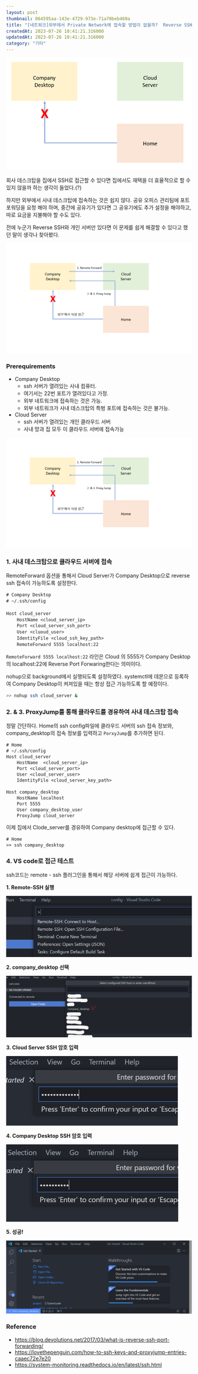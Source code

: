 ```yaml
---
layout: post
thumbnail: 064595aa-143e-4729-973e-71a70beb460a
title: "[네트워크]외부에서 Private Network에 접속할 방법이 없을까?  Reverse SSH Port Forwarding을 통해 방법을 찾아보자."
createdAt: 2023-07-26 10:41:21.316000
updatedAt: 2023-07-26 10:41:21.316000
category: "기타"
---
```



<img alt="image" src="/images/b09d16b6-55d5-4a00-abca-1e9c168a8d4f"/>

 회사 데스크탑을 집에서 SSH로 접근할 수 있다면 집에서도 재택을 더 효율적으로 할 수 있지 않을까 하는 생각이 들었다.(?)
 
 하지만 외부에서 사내 데스크탑에 접속하는 것은 쉽지 않다. 공유 오피스 관리팀에 포트 포워딩을 요청 해야 하며, 중간에 공유기가 있다면 그 공유기에도 추가 설정을 해야하고, 따로 요금을 지불해야 할 수도 있다.


 전에 누군가 Reverse SSH와 개인 서버만 있다면 이 문제를 쉽게 해결할 수 있다고 했던 말이 생각나 찾아봤다.
 

<img alt="image" src="/images/f8dbf960-2533-4eac-a44e-c6459d81c2e1"/>

### Prerequirements
- Company Desktop
  - ssh 서버가 열려있는 사내 컴퓨터.
  - 여기서는 22번 포트가 열려있다고 가정.
  - 외부 네트워크에 접속하는 것은 가능.
  - 외부 네트워크가 사내 데스크탑의 특벙 포트에 접속하는 것은 불가능.
- Cloud Server
  - ssh 서버가 열려있는 개인 클라우드 서버
  - 사내 망과 집 모두 이 클라우드 서버에 접속가능


<img alt="image" src="/images/064595aa-143e-4729-973e-71a70beb460a"/>

### 1. 사내 데스크탑으로 클라우드 서버에 접속
 
RemoteForward 옵션을 통해서 Cloud Server가 Company Desktop으로 reverse ssh 접속이 가능하도록 설정한다. 

``````txt
# Company Desktop
# ~/.ssh/config

Host cloud_server
    HostName <cloud_server_ip>
    Port <cloud_server_ssh_port>
    User <cluoud_user>
    IdentityFile <cloud_ssh_key_path>
    RemoteForward 5555 localhost:22
``````

``RemoteForward 5555 localhost:22`` 라인은 Cloud 의 5555가 Company Desktop 의 localhost:22에 Reverse Port Forwaring한다는 의미이다.

nohup으로 background에서 실행되도록 설정하였다. systemctl에 데몬으로 등록하여 Company Desktop이 켜져있을 때는 항상 접근 가능하도록 할 예정이다.

``````bash
>> nohup ssh cloud_server & 
``````
### 2. & 3. ProxyJump를 통해 클라우드를 경유하여 사내 데스크탑 접속
정말 간단하다. Home의 ssh config파일에 클라우드 서버의 ssh 접속 정보와, company_desktop의 접속 정보를 입력하고 ``PorxyJump``를 추가하면 된다.
``````
# Home
# ~/.ssh/config
Host cloud_server
	HostName  <cloud_server_ip>
	Port <cloud_server_port>
	User <cloud_server_user>
	IdentityFile <cloud_server_key_path>
	
Host company_desktop
	HostName localhost
	Port 5555
	User company_desktop_user
	ProxyJump cloud_server
``````

이제 집에서 Clode_server를 경유하여 Company desktop에 접근할 수 있다.

``````
# Home
>> ssh company_desktop
``````

### 4. VS code로 접근 테스트

ssh코드는 remote - ssh 플러그인을 통해서 해당 서버에 쉽게 접근이 가능하다.

**1. Remote-SSH 실행**

<img alt="image" src="/images/376be7bb-7664-4ce8-8df8-2cbcdc1214fa"/>

**2. company_desktop 선택**

<img alt="image" src="/images/947bb6c7-86f5-4b29-9c67-5d6712035361"/>

**3. Cloud Server SSH 암호 입력**

<img alt="image" src="/images/b9baa02b-e171-4fa6-a771-0f6b8d8dee7b"/>

**4. Company Desktop SSH 암호 입력**

<img alt="image" src="/images/f5480200-101a-4f5f-a408-7de129d72462"/>

**5. 성공!**

<img alt="image" src="/images/d3d46c44-a728-4f7d-9dcc-d0c5a31a6616"/>

### Reference
- https://blog.devolutions.net/2017/03/what-is-reverse-ssh-port-forwarding/
- https://lovethepenguin.com/how-to-ssh-keys-and-proxyjump-entries-caaec72e7e20
- https://system-monitoring.readthedocs.io/en/latest/ssh.html

